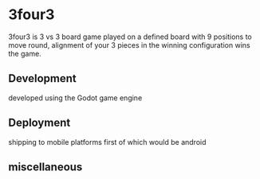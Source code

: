 # 3four3
3four3 is 3 vs 3 board game played on a defined board with 9 positions to
move round, alignment of your 3 pieces in the winning configuration wins the game.

## Development
developed using the Godot game engine

## Deployment
shipping to mobile platforms first of which would be android

## miscellaneous 